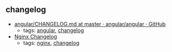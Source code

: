 changelog
---
* [angular/CHANGELOG.md at master · angular/angular · GitHub](https://github.com/angular/angular/blob/master/CHANGELOG.md)
    * tags: [angular](../tags/angular.md), [changelog](../tags/changelog.md)
* [Nginx Changelog](http://nginx.org/en/CHANGES)
    * tags: [nginx](../tags/nginx.md), [changelog](../tags/changelog.md)
